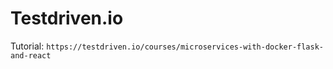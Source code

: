 # Testdriven.io

Tutorial: `https://testdriven.io/courses/microservices-with-docker-flask-and-react`
